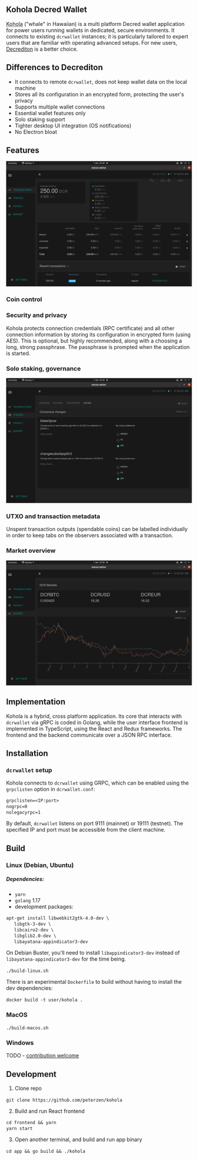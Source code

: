 ## Kohola Decred Wallet 

<abbr title="'Kohola' means 'whale' in Hawaiian">Kohola</abbr> ("whale" in Hawaiian) is a multi platform Decred wallet application for power users running wallets in dedicated, secure environments.  It connects to existing `dcrwallet` instances; it is particularly tailored to expert users that are familiar with operating advanced setups.  For new users, [Decrediton](https://github.com/decred/decrediton) is a better choice.

## Differences to Decrediton

 * It connects to remote `dcrwallet`, does not keep wallet data on the local machine
 * Stores all its configuration in an encrypted form, protecting the user's privacy
 * Supports multiple wallet connections
 * Essential wallet features only
 * Solo staking support
 * Tighter desktop UI integration (OS notifications)
 * No Electron bloat

## Features

![Accounts overview](docs/Screenshot_kohola_2024-01-01_2.png)
### Coin control

### Security and privacy

Kohola protects connection credentials (RPC certificate) and all other connection information by storing its configuration in encrypted form (using AES).  This is optional, but highly recommended, along with a choosing a long, strong passphrase.  The passphrase is prompted when the application is started.

### Solo staking, governance

![Accounts overview](docs/Screenshot_kohola_2024-01-01_1.png)


### UTXO and transaction metadata

Unspent transaction outputs (spendable coins) can be labelled individually in order to keep tabs on the observers associated with a transaction.

### Market overview

![Accounts overview](docs/Screenshot_kohola_2024-01-01_3.png)


## Implementation

Kohola is a hybrid, cross platform application.  Its core that interacts with `dcrwallet` via gRPC is coded in Golang, while the user interface frontend is implemented in TypeScript, using the React and Redux frameworks.  The frontend and the backend communicate over a JSON RPC interface.

## Installation

### `dcrwallet` setup

Kohola connects to `dcrwallet` using GRPC, which can be enabled using the `grpclisten` option in `dcrwallet.conf`:

```
grpclisten=<IP:port>
nogrpc=0
nolegacyrpc=1
```

By default, `dcrwallet` listens on port 9111 (mainnet) or 19111 (testnet).  The specified IP and port must be accessible from the client machine.

## Build

### Linux (Debian, Ubuntu)

##### Dependencies:

 * `yarn`
 * `golang` 1.17
 * development packages:
 ```
 apt-get install libwebkit2gtk-4.0-dev \
	libgtk-3-dev \
	libcairo2-dev \
	libglib2.0-dev \
	libayatana-appindicator3-dev 
```

On Debian Buster, you'll need to install `libappindicator3-dev` instead of `libayatana-appindicator3-dev` for the time being.

`./build-linux.sh`

There is an experimental `Dockerfile` to build without having to install the dev dependencies:

`docker build -t user/kohola .`

### MacOS

`./build-macos.sh`


### Windows

TODO - [contribution welcome](https://github.com/peterzen/kohola/issues/8)

## Development

1. Clone repo

`git clone https://github.com/peterzen/kohola`

2. Build and run React frontend 

```
cd frontend && yarn
yarn start
```

3. Open another terminal, and build and run app binary

`cd app && go build && ./kohola`

